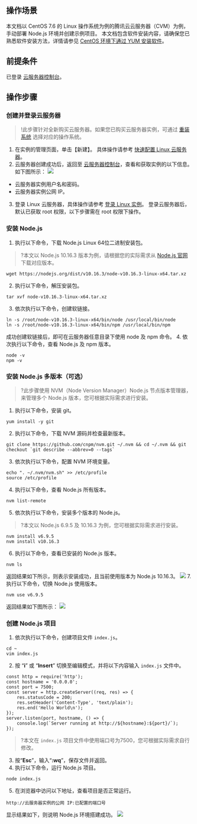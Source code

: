 ## 操作场景
本文档以 CentOS 7.6 的 Linux 操作系统为例的腾讯云云服务器（CVM）为例，手动部署 Node.js 环境并创建示例项目。
本文档包含软件安装内容，请确保您已熟悉软件安装方法，详情请参见 [CentOS 环境下通过 YUM 安装软件](https://cloud.tencent.com/document/product/213/2046)。

## 前提条件
已登录 [云服务器控制台](https://console.cloud.tencent.com/cvm/index)。

## 操作步骤

### 创建并登录云服务器
>!此步骤针对全新购买云服务器。如果您已购买云服务器实例，可通过 [重装系统](https://cloud.tencent.com/document/product/213/4933) 选择对应的操作系统。
>
1. 在实例的管理页面，单击【新建】。
具体操作请参考 [快速配置 Linux 云服务器](https://cloud.tencent.com/document/product/213/2936)。
2. 云服务器创建成功后，返回至 [云服务器控制台](https://console.cloud.tencent.com/cvm/index)，查看和获取实例的以下信息。如下图所示：
![](https://main.qcloudimg.com/raw/96a5f8e2eca54d4ea3ec56cb439b025a.png)
 - 云服务器实例用户名和密码。
 - 云服务器实例公网 IP。
3. 登录 Linux 云服务器，具体操作请参考 [登录 Linux 实例](https://cloud.tencent.com/document/product/213/5436)。
登录云服务器后，默认已获取 root 权限，以下步骤需在 root 权限下操作。

### 安装 Node.js
1. 执行以下命令，下载 Node.js Linux 64位二进制安装包。
>?本文以 Node.js 10.16.3 版本为例，请根据您的实际需求从 [Node.js 官网](https://nodejs.org/zh-cn/download/) 下载对应版本。
>
```
wget https://nodejs.org/dist/v10.16.3/node-v10.16.3-linux-x64.tar.xz
```
2. 执行以下命令，解压安装包。
```
tar xvf node-v10.16.3-linux-x64.tar.xz
```
3. 依次执行以下命令，创建软链接。
```
ln -s /root/node-v10.16.3-linux-x64/bin/node /usr/local/bin/node
ln -s /root/node-v10.16.3-linux-x64/bin/npm /usr/local/bin/npm
```
成功创建软链接后，即可在云服务器任意目录下使用 node 及 npm 命令。
4. 依次执行以下命令，查看 Node.js 及 npm 版本。
```
node -v
npm -v
```

### 安装 Node.js 多版本（可选）
>?此步骤使用 NVM（Node Version Manager）Node.js 节点版本管理器，来管理多个 Node.js 版本，您可根据实际需求进行安装。
>
1. 执行以下命令，安装 git。
```
yum install -y git
```
2. 执行以下命令，下载 NVM 源码并检查最新版本。
```
git clone https://github.com/cnpm/nvm.git ~/.nvm && cd ~/.nvm && git checkout `git describe --abbrev=0 --tags`
```
3. 依次执行以下命令，配置 NVM 环境变量。
```
echo ". ~/.nvm/nvm.sh" >> /etc/profile
source /etc/profile
```
4. 执行以下命令，查看 Node.js 所有版本。
```
nvm list-remote
```
5. 依次执行以下命令，安装多个版本的 Node.js。
>?本文以 Node.js 6.9.5 及 10.16.3 为例，您可根据实际需求进行安装。
>
```
nvm install v6.9.5
nvm install v10.16.3
```
6. 执行以下命令，查看已安装的 Node.js 版本。
```
nvm ls
```
返回结果如下所示，则表示安装成功，且当前使用版本为 Node.js 10.16.3。
![](https://main.qcloudimg.com/raw/a315fe51314357fb44ec725f20c101ed.png)
7. 执行以下命令，切换 Node.js 使用版本。
```
nvm use v6.9.5
```
返回结果如下图所示：
![](https://main.qcloudimg.com/raw/817fd96fef77f818e65ce41a3723e5bc.png)

### 创建 Node.js 项目
1. 依次执行以下命令，创建项目文件 `index.js`。
```
cd ~
vim index.js
```
2. 按 “**i**” 或 “**Insert**” 切换至编辑模式，并将以下内容输入 `index.js` 文件中。
```
const http = require('http');
const hostname = '0.0.0.0';
const port = 7500;
const server = http.createServer((req, res) => { 
    res.statusCode = 200;
    res.setHeader('Content-Type', 'text/plain');
    res.end('Hello World\n');
}); 
server.listen(port, hostname, () => { 
    console.log(`Server running at http://${hostname}:${port}/`);
});
```
>?本文在 `index.js` 项目文件中使用端口号为7500，您可根据实际需求自行修改。
>
3. 按“**Esc**”，输入“**:wq**”，保存文件并返回。
4. 执行以下命令，运行 Node.js 项目。
```
node index.js
```
5. 在浏览器中访问以下地址，查看项目是否正常运行。
```
http://云服务器实例的公网 IP:已配置的端口号
```
显示结果如下，则说明 Node.js 环境搭建成功。
![](https://main.qcloudimg.com/raw/5b72798dc9e988eee8d8186055aa45e9.png)
